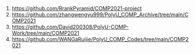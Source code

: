 1. https://github.com/RrankPyramid/COMP2021-project 
2. https://github.com/zhangwengyu999/PolyU_COMP_Archive/tree/main/COMP2021
3. https://github.com/David200308/PolyU-COMP-Work/tree/main/COMP2021
4. https://github.com/WANGaRuijie/PolyU_COMP_Codes/tree/main/COMP2021
